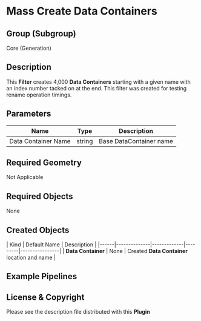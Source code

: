 # Mass Create Data Containers #


## Group (Subgroup) ##

Core (Generation)


## Description ##

This **Filter** creates 4,000 **Data Containers** starting with a given name with an index number tacked on at the end.  This filter was created for testing rename operation timings.

## Parameters ##

| Name             | Type | Description |
|------------------|------|-------------|
| Data Container Name | string | Base DataContainer name |

## Required Geometry ##

Not Applicable

## Required Objects ##

None

## Created Objects ##

| Kind | Default Name | Description |
|------|--------------|-------------|---------|----------------|
| **Data Container** | None | Created **Data Container** location and name |


## Example Pipelines ##



## License & Copyright ##

Please see the description file distributed with this **Plugin**

